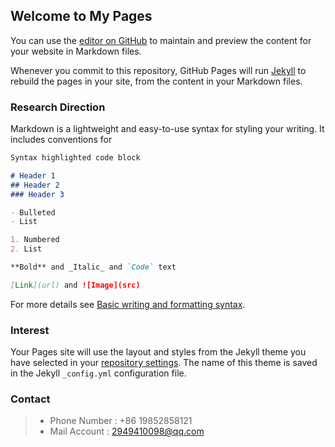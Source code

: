 ## Welcome to My Pages

You can use the [editor on GitHub](https://github.com/SouthBay1005/Xiangyi.github.io/edit/gh-pages/index.md) to maintain and preview the content for your website in Markdown files.

Whenever you commit to this repository, GitHub Pages will run [Jekyll](https://jekyllrb.com/) to rebuild the pages in your site, from the content in your Markdown files.

### Research Direction

Markdown is a lightweight and easy-to-use syntax for styling your writing. It includes conventions for

```markdown
Syntax highlighted code block

# Header 1
## Header 2
### Header 3

- Bulleted
- List

1. Numbered
2. List

**Bold** and _Italic_ and `Code` text

[Link](url) and ![Image](src)
```

For more details see [Basic writing and formatting syntax](https://docs.github.com/en/github/writing-on-github/getting-started-with-writing-and-formatting-on-github/basic-writing-and-formatting-syntax).

### Interest

Your Pages site will use the layout and styles from the Jekyll theme you have selected in your [repository settings](https://github.com/SouthBay1005/Xiangyi.github.io/settings/pages). The name of this theme is saved in the Jekyll `_config.yml` configuration file.

### Contact
> - Phone Number : +86 19852858121
> - Mail Account : 2949410098@qq.com
